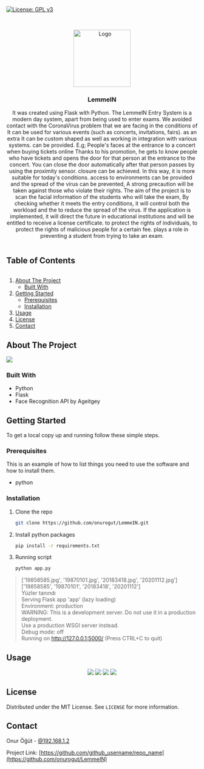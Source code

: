   <!--
  *** Thanks for checking out the Best-README-Template. If you have a suggestion
  *** that would make this better, please fork the repo and create a pull request
  *** or simply open an issue with the tag "enhancement".
  *** Thanks again! Now go create something AMAZING! :D
  ***
  ***
  ***
  *** To avoid retyping too much info. Do a search and replace for the following:
  *** github_username, repo_name, twitter_handle, email, project_title, project_description
  -->



  <!-- PROJECT SHIELDS -->
  <!--
  *** I'm using markdown "reference style" links for readability.
  *** Reference links are enclosed in brackets [ ] instead of parentheses ( ).
  *** See the bottom of this document for the declaration of the reference variables
  *** for contributors-url, forks-url, etc. This is an optional, concise syntax you may use.
  *** https://www.markdownguide.org/basic-syntax/#reference-style-links
  -->
  [![License: GPL v3](https://img.shields.io/badge/License-GPLv3-blue.svg)](https://www.gnu.org/licenses/gpl-3.0)





  <!-- PROJECT LOGO -->
  <br />
  <p align="center">
    <a href="https://github.com/onurogut/LemmeIN/">
      <img src="https://i.gyazo.com/7a96057330c19a0449bcd73e5a277621.png" alt="Logo" width="150" height="150">
    </a>

<h3 align="center">LemmeIN</h3>
<p align="center">
  It was created using Flask with Python.
  The LemmeIN Entry System is a modern day system, apart from being used to enter exams.
  We avoided contact with the CoronaVirus problem that we are facing in the conditions of
  It can be used for various events (such as concerts, invitations, fairs). as an extra
  It can be custom shaped as well as working in integration with various systems.
  can be provided. E.g; People's faces at the entrance to a concert when buying tickets online
  Thanks to his promotion, he gets to know people who have tickets and opens the door for that person at the entrance to the concert.
  You can close the door automatically after that person passes by using the proximity sensor.
  closure can be achieved. In this way, it is more suitable for today's conditions.
  access to environments can be provided and the spread of the virus can be prevented,
  A strong precaution will be taken against those who violate their rights. The aim of the project is to scan the facial information of the students who will take the exam,
  By checking whether it meets the entry conditions, it will control both the workload and the
  to reduce the spread of the virus. If the application is implemented, it will direct the future in educational institutions and will be entitled to receive a license certificate.
  to protect the rights of individuals, to protect the rights of malicious people for a certain fee.
  plays a role in preventing a student from trying to take an exam.


  <!-- TABLE OF CONTENTS -->
  
 
 <summary><h2 style="display: inline-block">Table of Contents</h2>   </summary>  
    <ol>
      <li>
        <a href="#about-the-project">About The Project</a>
        <ul>
          <li><a href="#built-with">Built With</a></li>
        </ul>
      </li>
      <li>
        <a href="#getting-started">Getting Started</a>
        <ul>
          <li><a href="#prerequisites">Prerequisites</a></li>
          <li><a href="#installation">Installation</a></li>
        </ul>
      </li>
      <li><a href="#usage">Usage</a></li>
      <li><a href="#license">License</a></li>
      <li><a href="#contact">Contact</a></li>
    </ol>
  </details>



  <!-- ABOUT THE PROJECT -->
  ## About The Project

  <img src="https://i.gyazo.com/e9483a1ed4e0a69b5c2466e7800b7bb0.gif">

  ### Built With

  * Python
  * Flask
  * Face Recognition API by Ageitgey



  <!-- GETTING STARTED -->
  ## Getting Started

  To get a local copy up and running follow these simple steps.

  ### Prerequisites

  This is an example of how to list things you need to use the software and how to install them.
  * python

  ### Installation

  1. Clone the repo
     ```sh
     git clone https://github.com/onurogut/LemmeIN.git
     ```
  2. Install python packages
     ```sh
     pip install -r requirements.txt
     ```
  3. Running script
     ```sh
     python app.py
     ```
  >['19858585.jpg', '19870101.jpg', '20183418.jpg', '20201112.jpg']['19858585', '19870101', '20183418', '20201112']<br>
  >Yüzler tanındı<br>
   >Serving Flask app 'app' (lazy loading)<br>
   >Environment: production<br>
   >  WARNING: This is a development server. Do not use it in a production deployment.<br>
   >  Use a production WSGI server instead.<br>
   >Debug mode: off<br>
   >Running on http://127.0.0.1:5000/ (Press CTRL+C to quit)<br>



  <!-- USAGE EXAMPLES -->
  ## Usage
  <div align="center">
  <img src="https://i.gyazo.com/8aebd31a263c810ca982f98a40a8de1f.gif">

  <img src="https://i.gyazo.com/829263c29127c3ff0b809478c2371dc0.gif">

  <img src="https://i.gyazo.com/a9c0676308eeed7289c0f34d8171d980.gif">

  <img src="https://i.gyazo.com/b87670d985bcc7978d7a67f87a58357b.png">
  </div>

  <!-- LICENSE -->
  ## License

  Distributed under the MIT License. See `LICENSE` for more information.



  <!-- CONTACT -->
  ## Contact

  Onur Öğüt - [@192.168.1.2](https://www.instagram.com/192.168.1.2)

  Project Link: [https://github.com/github_username/repo_name](https://github.com/onurogut/LemmeIN)





  <!-- MARKDOWN LINKS & IMAGES -->
  <!-- https://www.markdownguide.org/basic-syntax/#reference-style-links -->
  [contributors-shield]: https://img.shields.io/github/contributors/github_username/repo.svg?style=for-the-badge
  [contributors-url]: https://github.com/onurogut/LemmeIN/graphs/contributors
  [forks-shield]: https://img.shields.io/github/forks/github_username/repo.svg?style=for-the-badge
  [forks-url]: https://github.com/onurogut/LemmeIN/network/members
  [stars-shield]: https://img.shields.io/github/stars/github_username/repo.svg?style=for-the-badge
  [stars-url]: https://github.com/onurogut/LemmeIN/stargazers
  [issues-shield]: https://img.shields.io/github/issues/github_username/repo.svg?style=for-the-badge
  [issues-url]: https://github.com/onurogut/LemmeIN/issues
  [license-shield]: https://img.shields.io/github/license/github_username/repo.svg?style=for-the-badge
  [license-url]: https://github.com/onurogut/LemmeIN/blob/main/LICENSE
  [linkedin-shield]: https://img.shields.io/badge/-LinkedIn-black.svg?style=for-the-badge&logo=linkedin&colorB=555
  [linkedin-url]: https://www.linkedin.com/in/onurogut/
